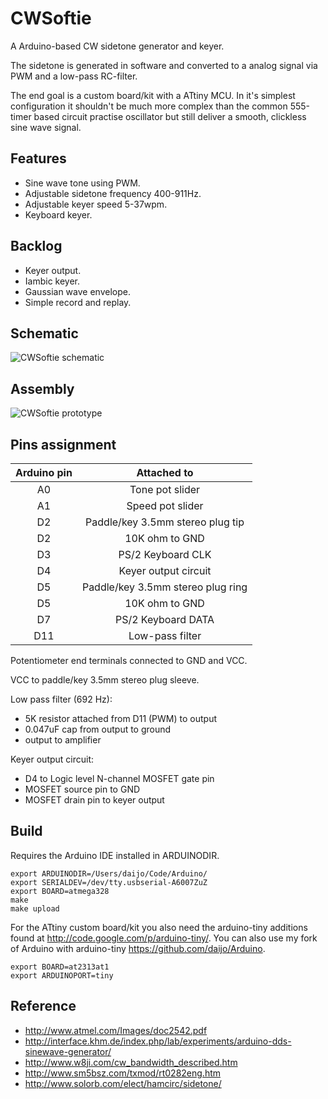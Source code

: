 CWSoftie
========

A Arduino-based CW sidetone generator and keyer.

The sidetone is generated in software and converted to a analog signal via PWM and a low-pass RC-filter.

The end goal is a custom board/kit with a ATtiny MCU. In it's simplest configuration it shouldn't be much more complex than the common 555-timer based circuit practise oscillator but still deliver a smooth, clickless sine wave signal.

Features
--------

* Sine wave tone using PWM.
* Adjustable sidetone frequency 400-911Hz.
* Adjustable keyer speed 5-37wpm.
* Keyboard keyer.

Backlog
-------

* Keyer output.
* Iambic keyer.
* Gaussian wave envelope.
* Simple record and replay.

Schematic
---------

![CWSoftie schematic](https://farm9.staticflickr.com/8236/8431658887_03357e70f3_z.jpg)

Assembly
--------

![CWSoftie prototype](https://farm9.staticflickr.com/8332/8375597913_f57e401473_z.jpg)

Pins assignment
---------------

| Arduino pin | Attached to |
| :---------: | :---------: |
| A0 | Tone pot slider |
| A1 | Speed pot slider |
| D2 | Paddle/key 3.5mm stereo plug tip |
| D2 | 10K ohm to GND |
| D3 | PS/2 Keyboard CLK |
| D4 | Keyer output circuit |
| D5 | Paddle/key 3.5mm stereo plug ring |
| D5 | 10K ohm to GND |
| D7 | PS/2 Keyboard DATA |
| D11 | Low-pass filter |

Potentiometer end terminals connected to GND and VCC.

VCC to paddle/key 3.5mm stereo plug sleeve.

Low pass filter (692 Hz):

* 5K resistor attached from D11 (PWM) to output
* 0.047uF cap from output to ground
* output to amplifier

Keyer output circuit:

* D4 to Logic level N-channel MOSFET gate pin
* MOSFET source pin to GND
* MOSFET drain pin to keyer output

Build
-----

Requires the Arduino IDE installed in ARDUINODIR.

    export ARDUINODIR=/Users/daijo/Code/Arduino/
    export SERIALDEV=/dev/tty.usbserial-A6007ZuZ
    export BOARD=atmega328
    make
    make upload

For the ATtiny custom board/kit you also need the arduino-tiny additions found at <http://code.google.com/p/arduino-tiny/>. 
You can also use my fork of Arduino with arduino-tiny <https://github.com/daijo/Arduino>.

    export BOARD=at2313at1
    export ARDUINOPORT=tiny

Reference
---------

* <http://www.atmel.com/Images/doc2542.pdf>
* <http://interface.khm.de/index.php/lab/experiments/arduino-dds-sinewave-generator/>
* <http://www.w8ji.com/cw_bandwidth_described.htm>
* <http://www.sm5bsz.com/txmod/rt0282eng.htm>
* <http://www.solorb.com/elect/hamcirc/sidetone/> 
